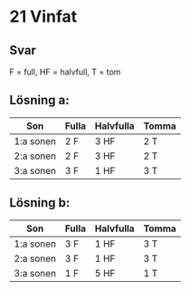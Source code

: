 # 21 Vinfat
## Svar
F = full, HF = halvfull, T = tom

## Lösning a:
| Son | Fulla | Halvfulla | Tomma |
|-|-|-|-|
| 1:a sonen | 2 F | 3 HF | 2 T |
| 2:a sonen | 2 F | 3 HF | 2 T |
| 3:a sonen | 3 F | 1 HF | 3 T |

## Lösning b:
| Son | Fulla | Halvfulla | Tomma |
|-|-|-|-|
| 1:a sonen | 3 F | 1 HF | 3 T |
| 2:a sonen | 3 F | 1 HF | 3 T |
| 3:a sonen | 1 F | 5 HF | 1 T |
